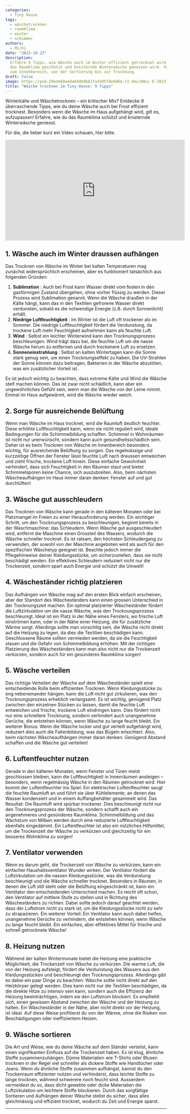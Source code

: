 ```yaml
---
categories:
  - Tiny House
tags:
  - wäschetrocknen
  - raumklima
  - winter
  - schimmer
authors:
  - Michi
date: "2023-10-23"
description:
  Erfahre 9 Tipps, wie Wäsche auch im Winter effizient getrocknet wird,
  das Raumklima geschützt und knisternde Winterwäsche genossen wird. Vom Aussen- bis
  zum Innenbereich, von der Sortierung bis zur Trocknung.
draft: false
image: https://pub-29ede69a4da644b9b81fa3dd5f8e9d6a.r2.dev/DALL·E-2023-10-23-22.39.46-Fotorealistische-Darstellung-zum-Thema-Waeschetrocknen-im-Winter_-Ein-winterlicher-Garten-oder-Balkon-mit-Waesche-die-auf-einer-Leine-im-Frost-aufgeh.webp
title: "Wäsche trocknen im Tiny House: 9 Tipps"
---
```


Winterkälte und Wäschetrocknen – ein kritischer Mix? Entdecke 9
überraschende Tipps, wie du deine Wäsche auch bei Frost effizient trocknest.
Besonders wenn die Wäsche im Haus aufgehängt wird, gilt es, aufzupassen!
Erfahre, wie du das Raumklima schützt und knisternde Winterwäsche geniesst.

Für die, die lieber kurz ein Video schauen, hier bitte.

<iframe width="560" height="315" src="https://www.youtube.com/embed/aycJcrpM82M?si=QGlRS27haIAhRb1A" title="YouTube video player" frameborder="0" allow="accelerometer; autoplay; clipboard-write; encrypted-media; gyroscope; picture-in-picture; web-share" referrerpolicy="strict-origin-when-cross-origin" allowfullscreen></iframe>

## 1\. Wäsche auch im Winter draussen aufhängen

Das Trocknen von Wäsche im Winter bei kalten Temperaturen mag zunächst
widersprüchlich erscheinen, aber es funktioniert tatsächlich aus folgenden
Gründen:

1. **Sublimation** : Auch bei Frost kann Wasser direkt vom festen in den gasförmigen Zustand übergehen, ohne vorher flüssig zu werden. Dieser Prozess wird Sublimation genannt. Wenn die Wäsche draußen in der Kälte hängt, kann das in den Textilien gefrorene Wasser direkt verdunsten, sobald es die notwendige Energie (z.B. durch Sonnenlicht) erhält.
2. **Niedrige Luftfeuchtigkeit** : Im Winter ist die Luft oft trockener als im Sommer. Die niedrige Luftfeuchtigkeit fördert die Verdunstung, da trockene Luft mehr Feuchtigkeit aufnehmen kann als feuchte Luft.
3. **Wind** : Selbst ein leichter Winterwind kann den Trocknungsprozess beschleunigen. Wind trägt dazu bei, die feuchte Luft um die nasse Wäsche herum zu entfernen und durch trockenere Luft zu ersetzen.
4. **Sonneneinstrahlung** : Selbst an kalten Wintertagen kann die Sonne stark genug sein, um einen Trocknungseffekt zu haben. Die UV-Strahlen der Sonne können dazu beitragen, Bakterien in der Wäsche abzutöten, was ein zusätzlicher Vorteil ist.

Es ist jedoch wichtig zu beachten, dass extreme Kälte und Wind die Wäsche
steif machen können. Das ist zwar nicht schädlich, kann aber ein
ungewöhnliches Gefühl sein, wenn man die Wäsche von der Leine nimmt. Einmal im
Haus aufgewärmt, wird die Wäsche wieder weich.

## 2\. Sorge für ausreichende Belüftung

Wenn man Wäsche im Haus trocknet, wird die Raumluft deutlich feuchter. Diese
erhöhte Luftfeuchtigkeit kann, wenn sie nicht reguliert wird, ideale
Bedingungen für die Schimmelbildung schaffen. Schimmel in Wohnräumen ist nicht
nur unerwünscht, sondern kann auch gesundheitsschädlich sein. Daher ist es
beim Trocknen von Wäsche im Innenbereich besonders wichtig, für ausreichende
Belüftung zu sorgen. Das regelmässige und kurzzeitige Öffnen der Fenster lässt
feuchte Luft nach draussen entweichen und zieht frische, trockene Luft hinein.
Diese einfache Gewohnheit verhindert, dass sich Feuchtigkeit in den Räumen
staut und bietet Schimmelsporen keine Chance, sich auszubreiten. Also, beim
nächsten Wäscheaufhängen im Haus immer daran denken: Fenster auf und gut
durchlüften!

## 3\. Wäsche gut ausschleudern

Das Trocknen von Wäsche kann gerade in den kälteren Monaten oder bei
Platzmangel im Freien zu einer Herausforderung werden. Ein wichtiger Schritt,
um den Trocknungsprozess zu beschleunigen, beginnt bereits in der
Waschmaschine: das Schleudern. Wenn Wäsche gut ausgeschleudert wird, entfernt
die Maschine einen Grossteil des Wassers, wodurch die Wäsche schneller
trocknet. Es ist ratsam, den höchsten Schleudergang zu verwenden, der sowohl
von der Maschine angeboten wird als auch für den spezifischen Wäschetyp
geeignet ist. Beachte jedoch immer die Pflegehinweise deiner Kleidungsstücke,
um sicherzustellen, dass sie nicht beschädigt werden. Ein effektives
Schleudern reduziert nicht nur die Trockenzeit, sondern spart auch Energie und
schützt die Umwelt!

## 4\. Wäscheständer richtig platzieren

Das Aufhängen von Wäsche mag auf den ersten Blick einfach erscheinen, aber der
Standort des Wäscheständers kann einen grossen Unterschied in der
Trocknungszeit machen. Ein optimal platzierter Wäscheständer fördert die
Luftzirkulation um die nasse Wäsche, was den Trocknungsprozess beschleunigt.
Ideal ist ein Platz in der Nähe eines Fensters, wo frische Luft einströmen
kann, oder in der Nähe einer Heizung, die für zusätzliche Wärme sorgt.
Allerdings sollte man vorsichtig sein, die Wäsche nicht direkt auf die Heizung
zu legen, da dies die Textilien beschädigen kann. Geschlossene Räume sollten
vermieden werden, da sie die Feuchtigkeit stauen und die Gefahr von
Schimmelbildung erhöhen. Mit der richtigen Platzierung des Wäscheständers kann
man also nicht nur die Trockenzeit verkürzen, sondern auch für ein gesünderes
Raumklima sorgen!

## 5\. Wäsche verteilen

Das richtige Verteilen der Wäsche auf dem Wäscheständer spielt eine
entscheidende Rolle beim effizienten Trocknen. Wenn Kleidungsstücke zu eng
nebeneinander hängen, kann die Luft nicht gut zirkulieren, was den
Trocknungsprozess erheblich verlangsamt. Es ist wichtig, genügend Platz
zwischen den einzelnen Stücken zu lassen, damit die feuchte Luft entweichen
und frische, trockene Luft eindringen kann. Dies fördert nicht nur eine
schnellere Trocknung, sondern verhindert auch unangenehme Gerüche, die
entstehen können, wenn Wäsche zu lange feucht bleibt. Ein weiterer Bonus: Wenn
die Wäsche locker und gut verteilt aufgehängt wird, reduziert dies auch die
Faltenbildung, was das Bügeln erleichtert. Also, beim nächsten Wäscheaufhängen
immer daran denken: Genügend Abstand schaffen und die Wäsche gut verteilen!

## 6\. Luftentfeuchter nutzen

Gerade in den kälteren Monaten, wenn Fenster und Türen meist geschlossen
bleiben, kann die Luftfeuchtigkeit in Innenräumen ansteigen – besonders, wenn
regelmässig Wäsche in den Räumen getrocknet wird. Hier kommt der
Luftentfeuchter ins Spiel. Ein elektrischer Luftentfeuchter saugt die feuchte
Raumluft an und führt sie über Kühlelemente, an denen das Wasser kondensiert
und in einem Auffangbehälter gesammelt wird. Das Resultat: Die Raumluft wird
spürbar trockener. Dies beschleunigt nicht nur den Trocknungsprozess der
Wäsche, sondern schafft auch ein angenehmeres und gesünderes Raumklima.
Schimmelbildung und das Wachstum von Milben werden durch eine reduzierte
Luftfeuchtigkeit ebenfalls eingedämmt. Ein Luftentfeuchter ist also ein
nützliches Hilfsmittel, um die Trockenzeit der Wäsche zu verkürzen und
gleichzeitig für ein besseres Wohnklima zu sorgen!

## 7\. Ventilator verwenden

Wenn es darum geht, die Trockenzeit von Wäsche zu verkürzen, kann ein
einfacher Haushaltsventilator Wunder wirken. Der Ventilator fördert die
Luftzirkulation um die nassen Kleidungsstücke, was die Verdunstung
beschleunigt und die Wäsche schneller trocknet. Besonders in Räumen, in denen
die Luft still steht oder die Belüftung eingeschränkt ist, kann ein Ventilator
den entscheidenden Unterschied machen. Es reicht oft schon, den Ventilator auf
mittlere Stufe zu stellen und in Richtung des Wäscheständers zu richten. Dabei
sollte jedoch darauf geachtet werden, dass der Luftstrom nicht zu stark ist,
um die Kleidungsstücke nicht zu sehr zu strapazieren. Ein weiterer Vorteil:
Ein Ventilator kann auch dabei helfen, unangenehme Gerüche zu verhindern, die
entstehen können, wenn Wäsche zu lange feucht bleibt. Ein einfaches, aber
effektives Mittel für frische und schnell getrocknete Wäsche!

## 8\. Heizung nutzen

Während der kalten Wintermonate bietet die Heizung eine praktische
Möglichkeit, die Trockenzeit von Wäsche zu verkürzen. Die warme Luft, die von
der Heizung aufsteigt, fördert die Verdunstung des Wassers aus den
Kleidungsstücken und beschleunigt den Trocknungsprozess. Allerdings gibt es
dabei ein paar Dinge zu beachten: Wäsche sollte nicht direkt auf den
Heizkörper gelegt werden. Dies kann nicht nur die Textilien beschädigen, da
die direkte Hitze zu intensiv sein kann, sondern auch die Effizienz der
Heizung beeinträchtigen, indem sie den Luftstrom blockiert. Es empfiehlt sich,
einen gewissen Abstand zwischen der Wäsche und der Heizung zu halten. Ein
Wäscheständer in der Nähe, aber nicht direkt vor der Heizung, ist ideal. Auf
diese Weise profitierst du von der Wärme, ohne die Risiken von Beschädigungen
oder ineffizientem Heizen.

## 9\. Wäsche sortieren

Die Art und Weise, wie du deine Wäsche auf dem Ständer verteilst, kann einen
signifikanten Einfluss auf die Trockenzeit haben. Es ist klug, ähnliche Stoffe
zusammenzuhängen. Dünne Materialien wie T-Shirts oder Blusen trocknen in der
Regel viel schneller als dickere Stoffe wie Handtücher oder Jeans. Wenn du
ähnliche Stoffe zusammen aufhängst, kannst du den Trockenraum effizienter
nutzen und verhinderst, dass leichte Stoffe zu lange trocknen, während
schwerere noch feucht sind. Ausserdem vermeidest du so, dass dicht gewebte
oder dicke Materialien die Luftzirkulation um leichtere Stoffe blockieren.
Durch das sorgfältige Sortieren und Aufhängen deiner Wäsche stellst du sicher,
dass alles gleichmässig und effizient trocknet, wodurch du Zeit und Energie
sparst.

---
